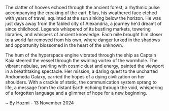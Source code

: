
The clatter of hooves echoed through the ancient forest, a rhythmic pulse accompanying the creaking of the cart. Elias, his weathered face etched with years of travel, squinted at the sun sinking below the horizon. He was just days away from the fabled city of Alexandria, a journey he'd dreamt of since childhood. Legends whispered of its bustling markets, towering libraries, and whispers of ancient knowledge. Each mile brought him closer to a world far removed from his own, where danger lurked in the shadows and opportunity blossomed in the heart of the unknown. 

The hum of the hyperspace engine vibrated through the ship as Captain Kaia steered the vessel through the swirling vortex of the wormhole. The vibrant nebulae, swirling with cosmic dust and energy, painted the viewport in a breathtaking spectacle. Her mission, a daring quest to the uncharted Andromeda Galaxy, carried the hopes of a dying civilization on her shoulders. With a crackle of static, the communication system sprang to life, a message from the distant Earth echoing through the void, whispering of a forgotten language and a glimmer of hope for a new beginning. 

~ By Hozmi - 13 November 2024
